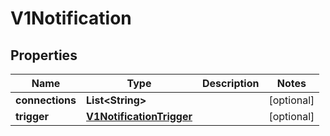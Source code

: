

# V1Notification

## Properties

Name | Type | Description | Notes
------------ | ------------- | ------------- | -------------
**connections** | **List&lt;String&gt;** |  |  [optional]
**trigger** | [**V1NotificationTrigger**](V1NotificationTrigger.md) |  |  [optional]



